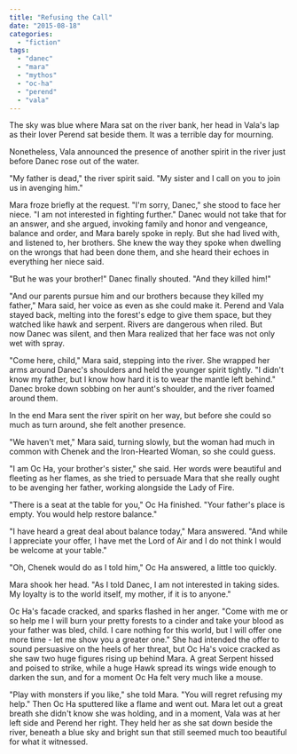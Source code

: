 ```yaml
---
title: "Refusing the Call"
date: "2015-08-18"
categories: 
  - "fiction"
tags: 
  - "danec"
  - "mara"
  - "mythos"
  - "oc-ha"
  - "perend"
  - "vala"
---
```


The sky was blue where Mara sat on the river bank, her head in Vala's lap as their lover Perend sat beside them. It was a terrible day for mourning.

Nonetheless, Vala announced the presence of another spirit in the river just before Danec rose out of the water.

"My father is dead," the river spirit said. "My sister and I call on you to join us in avenging him."

Mara froze briefly at the request. "I'm sorry, Danec," she stood to face her niece. "I am not interested in fighting further." Danec would not take that for an answer, and she argued, invoking family and honor and vengeance, balance and order, and Mara barely spoke in reply. But she had lived with, and listened to, her brothers. She knew the way they spoke when dwelling on the wrongs that had been done them, and she heard their echoes in everything her niece said.

"But he was your brother!" Danec finally shouted. "And they killed him!"

"And our parents pursue him and our brothers because they killed my father," Mara said, her voice as even as she could make it. Perend and Vala stayed back, melting into the forest's edge to give them space, but they watched like hawk and serpent. Rivers are dangerous when riled. But now Danec was silent, and then Mara realized that her face was not only wet with spray.

"Come here, child," Mara said, stepping into the river. She wrapped her arms around Danec's shoulders and held the younger spirit tightly. "I didn't know my father, but I know how hard it is to wear the mantle left behind." Danec broke down sobbing on her aunt's shoulder, and the river foamed around them.

In the end Mara sent the river spirit on her way, but before she could so much as turn around, she felt another presence.

"We haven't met," Mara said, turning slowly, but the woman had much in common with Chenek and the Iron-Hearted Woman, so she could guess.

"I am Oc Ha, your brother's sister," she said. Her words were beautiful and fleeting as her flames, as she tried to persuade Mara that she really ought to be avenging her father, working alongside the Lady of Fire.

"There is a seat at the table for you," Oc Ha finished. "Your father's place is empty. You would help restore balance."

"I have heard a great deal about balance today," Mara answered. "And while I appreciate your offer, I have met the Lord of Air and I do not think I would be welcome at your table."

"Oh, Chenek would do as I told him," Oc Ha answered, a little too quickly.

Mara shook her head. "As I told Danec, I am not interested in taking sides. My loyalty is to the world itself, my mother, if it is to anyone."

Oc Ha's facade cracked, and sparks flashed in her anger. "Come with me or so help me I will burn your pretty forests to a cinder and take your blood as your father was bled, child. I care nothing for this world, but I will offer one more time - let me show you a greater one." She had intended the offer to sound persuasive on the heels of her threat, but Oc Ha's voice cracked as she saw two huge figures rising up behind Mara. A great Serpent hissed and poised to strike, while a huge Hawk spread its wings wide enough to darken the sun, and for a moment Oc Ha felt very much like a mouse.

"Play with monsters if you like," she told Mara. "You will regret refusing my help." Then Oc Ha sputtered like a flame and went out. Mara let out a great breath she didn't know she was holding, and in a moment, Vala was at her left side and Perend her right. They held her as she sat down beside the river, beneath a blue sky and bright sun that still seemed much too beautiful for what it witnessed.
